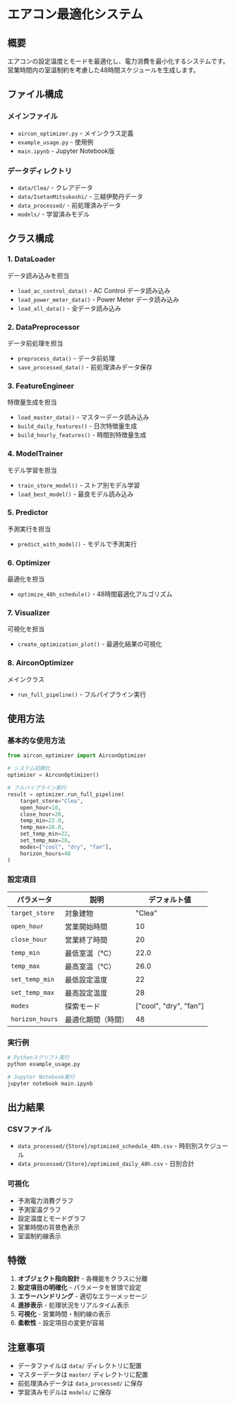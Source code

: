 # エアコン最適化システム

## 概要
エアコンの設定温度とモードを最適化し、電力消費を最小化するシステムです。営業時間内の室温制約を考慮した48時間スケジュールを生成します。

## ファイル構成

### メインファイル
- `aircon_optimizer.py` - メインクラス定義
- `example_usage.py` - 使用例
- `main.ipynb` - Jupyter Notebook版

### データディレクトリ
- `data/Clea/` - クレアデータ
- `data/IsetanMitsukoshi/` - 三越伊勢丹データ
- `data_processed/` - 前処理済みデータ
- `models/` - 学習済みモデル

## クラス構成

### 1. DataLoader
データ読み込みを担当
- `load_ac_control_data()` - AC Control データ読み込み
- `load_power_meter_data()` - Power Meter データ読み込み
- `load_all_data()` - 全データ読み込み

### 2. DataPreprocessor
データ前処理を担当
- `preprocess_data()` - データ前処理
- `save_processed_data()` - 前処理済みデータ保存

### 3. FeatureEngineer
特徴量生成を担当
- `load_master_data()` - マスターデータ読み込み
- `build_daily_features()` - 日次特徴量生成
- `build_hourly_features()` - 時間別特徴量生成

### 4. ModelTrainer
モデル学習を担当
- `train_store_model()` - ストア別モデル学習
- `load_best_model()` - 最良モデル読み込み

### 5. Predictor
予測実行を担当
- `predict_with_model()` - モデルで予測実行

### 6. Optimizer
最適化を担当
- `optimize_48h_schedule()` - 48時間最適化アルゴリズム

### 7. Visualizer
可視化を担当
- `create_optimization_plot()` - 最適化結果の可視化

### 8. AirconOptimizer
メインクラス
- `run_full_pipeline()` - フルパイプライン実行

## 使用方法

### 基本的な使用方法

```python
from aircon_optimizer import AirconOptimizer

# システム初期化
optimizer = AirconOptimizer()

# フルパイプライン実行
result = optimizer.run_full_pipeline(
    target_store="Clea",
    open_hour=10,
    close_hour=20,
    temp_min=22.0,
    temp_max=26.0,
    set_temp_min=22,
    set_temp_max=28,
    modes=["cool", "dry", "fan"],
    horizon_hours=48
)
```

### 設定項目

| パラメータ | 説明 | デフォルト値 |
|------------|------|-------------|
| `target_store` | 対象建物 | "Clea" |
| `open_hour` | 営業開始時間 | 10 |
| `close_hour` | 営業終了時間 | 20 |
| `temp_min` | 最低室温（℃） | 22.0 |
| `temp_max` | 最高室温（℃） | 26.0 |
| `set_temp_min` | 最低設定温度 | 22 |
| `set_temp_max` | 最高設定温度 | 28 |
| `modes` | 探索モード | ["cool", "dry", "fan"] |
| `horizon_hours` | 最適化期間（時間） | 48 |

### 実行例

```bash
# Pythonスクリプト実行
python example_usage.py

# Jupyter Notebook実行
jupyter notebook main.ipynb
```

## 出力結果

### CSVファイル
- `data_processed/{Store}/optimized_schedule_48h.csv` - 時刻別スケジュール
- `data_processed/{Store}/optimized_daily_48h.csv` - 日別合計

### 可視化
- 予測電力消費グラフ
- 予測室温グラフ
- 設定温度とモードグラフ
- 営業時間の背景色表示
- 室温制約線表示

## 特徴

1. **オブジェクト指向設計** - 各機能をクラスに分離
2. **設定項目の明確化** - パラメータを冒頭で設定
3. **エラーハンドリング** - 適切なエラーメッセージ
4. **進捗表示** - 処理状況をリアルタイム表示
5. **可視化** - 営業時間・制約線の表示
6. **柔軟性** - 設定項目の変更が容易

## 注意事項

- データファイルは `data/` ディレクトリに配置
- マスターデータは `master/` ディレクトリに配置
- 前処理済みデータは `data_processed/` に保存
- 学習済みモデルは `models/` に保存
